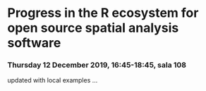# Progress in the R ecosystem for open source spatial analysis software

### Thursday 12 December 2019, 16:45-18:45, sala 108


updated with local examples
...

